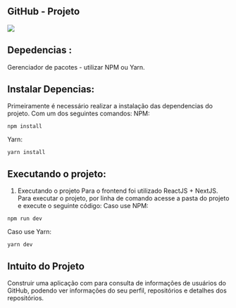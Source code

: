 ## GitHub - Projeto
<img src="https://github.githubassets.com/assets/GitHub-Mark-ea2971cee799.png" />

## Depedencias :
  Gerenciador de pacotes - utilizar NPM ou Yarn.
    
## Instalar Depencias:
  Primeiramente é necessário realizar a instalação das dependencias do projeto.
  Com um dos seguintes comandos:
  NPM:
  ```
  npm install
  ```
  Yarn:
  ```
  yarn install
  ```
  
## Executando o projeto:

1. Executando o projeto
Para o frontend foi utilizado ReactJS + NextJS.
Para executar o projeto, por linha de comando acesse a pasta do projeto e execute o seguinte código:
Caso use NPM:
```
npm run dev
```
Caso use Yarn:
```
yarn dev
```

## Intuito do Projeto
Construir uma aplicação com para consulta de informações de usuários do GitHub, podendo ver informações do seu perfil, repositórios e detalhes dos repositórios.
